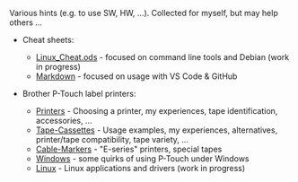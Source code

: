 Various hints (e.g. to use SW, HW, ...). Collected for myself, but may help others ...

* Cheat sheets:
  * [Linux_Cheat.ods](Linux_Cheat.ods) - focused on command line tools and Debian (work in progress)
  * [Markdown](markdown_cheat.md) - focused on usage with VS Code & GitHub

* Brother P-Touch label printers:
  * [Printers](ptouch/P-Touch-Printers.md) - Choosing a printer, my experiences, tape identification, accessories, ...
  * [Tape-Cassettes](ptouch/P-Touch-Tape-Cassettes.md) - Usage examples, my experiences, alternatives, printer/tape compatibility, tape variety, ...
  * [Cable-Markers](ptouch/P-Touch-Cable-Markers.md) - "E-series" printers, special tapes
  * [Windows](ptouch/P-Touch-Windows.md) - some quirks of using P-Touch under Windows
  * [Linux](ptouch/P-Touch-Linux.md) - Linux applications and drivers (work in progress)

